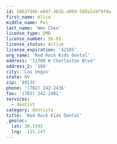 ```yaml
---
id: 50637d46-e847-465b-a060-580a2a9f9fda
first_name: Alice
middle_name: Pei
last_name: 'Wen Chen'
license_type: DMD
license_number: S6-91
license_status: Active
license_expiration: '42185'
org_name: 'Red Rock Kids Dental'
address: '11700 W Charleston Blvd'
address_2: '180'
city: 'Las Vegas'
state: NV
zip: '89135'
phone: '(702) 242-2436'
fax: '(702) 242-2401'
services:
  - dentist
category: dentists
title: 'Red Rock Kids Dental'
_geoloc:
  lat: 36.1592
  lng: -115.247
---
```

